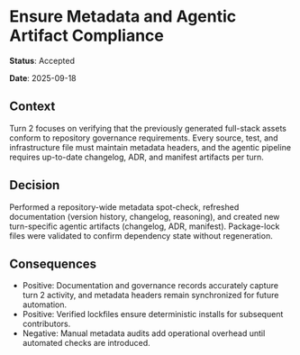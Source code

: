 <!--
App: Customer Registration
Package: ai/agentic-pipeline/turns/2
File: adr.md
Version: 0.1.0
Turns: [2]
Author: ChatGPT
Date: 2025-09-18T16:57:28Z
Description: Architecture decision record for turn 2 decisions.
-->
# Ensure Metadata and Agentic Artifact Compliance

**Status**: Accepted

**Date**: 2025-09-18

## Context
Turn 2 focuses on verifying that the previously generated full-stack assets conform to repository governance requirements. Every source, test, and infrastructure file must maintain metadata headers, and the agentic pipeline requires up-to-date changelog, ADR, and manifest artifacts per turn.

## Decision
Performed a repository-wide metadata spot-check, refreshed documentation (version history, changelog, reasoning), and created new turn-specific agentic artifacts (changelog, ADR, manifest). Package-lock files were validated to confirm dependency state without regeneration.

## Consequences
- Positive: Documentation and governance records accurately capture turn 2 activity, and metadata headers remain synchronized for future automation.
- Positive: Verified lockfiles ensure deterministic installs for subsequent contributors.
- Negative: Manual metadata audits add operational overhead until automated checks are introduced.
